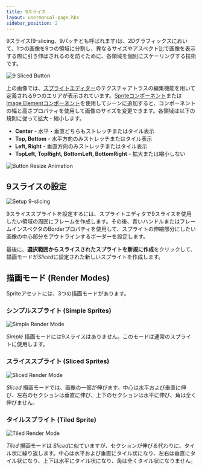 ```yaml
---
title: 9スライス
layout: usermanual-page.hbs
sidebar_position: 2
---
```


9スライス(9-slicing、9パッチとも呼ばれます)は、2Dグラフィックスにおいて、1つの画像を9つの領域に分割し、異なるサイズやアスペクト比で画像を表示する際に引き伸ばされるのを防ぐために、各領域を個別にスケーリングする技術です。

![9 Sliced Button][1]

上の画像では、[スプライトエディター][2]のテクスチャアトラスの編集機能を用いて定義される9つのエリアが表示されています。[Spriteコンポーネント][3]または[Image Elementコンポーネント][4]を使用してシーンに追加すると、コンポーネントの幅と高さプロパティを使用して画像のサイズを変更できます。各領域は以下の規則に従って拡大・縮小します。

* **Center** - 水平・垂直どちらもストレッチまたはタイル表示
* **Top, Bottom** - 水平方向のみストレッチまたはタイル表示
* **Left, Right** - 垂直方向のみストレッチまたはタイル表示
* **TopLeft, TopRight, BottomLeft, BottomRight** - 拡大または縮小しない

![Button Resize Animation][5]

## 9スライスの設定

![Setup 9-slicing][6]

9スライススプライトを設定するには、スプライトエディタで9スライスを使用したい領域の周囲にフレームを作成します。その後、青いハンドルまたはフレームインスペクタのBorderプロパティを使用して、スプライトの伸縮部分にしたい画像の中心部分をアウトラインするボーダーを設定します。

最後に、**選択範囲からスライスされたスプライトを新規に作成**をクリックして、描画モードが*Sliced*に設定された新しいスプライトを作成します。

## 描画モード (Render Modes)

Spriteアセットには、3つの描画モードがあります。

### シンプルスプライト (Simple Sprites)

![Simple Render Mode][7]

*Simple* 描画モードには9スライスはありません。このモードは通常のスプライトに使用します。

### スライススプライト (Sliced Sprites)

![Sliced Render Mode][8]

*Sliced* 描画モードでは、画像の一部が伸びます。中心は水平および垂直に伸び、左右のセクションは垂直に伸び、上下のセクションは水平に伸び、角は全く伸びません。

### タイルスプライト (Tiled Sprite)

![Tiled Render Mode][9]

*Tiled* 描画モードは *Sliced*に似ていますが、セクションが伸びる代わりに、タイル状に繰り返します。中心は水平および垂直にタイル状になり、左右は垂直にタイル状になり、上下は水平にタイル状になり、角は全くタイル状になりません。

[1]: /images/user-manual/2D/9-slicing/9-sliced-labelled.jpg
[2]: /user-manual/2D/sprite-editor
[3]: /user-manual/packs/components/sprite
[4]: /user-manual/packs/components/element
[5]: /images/user-manual/2D/9-slicing/button-resize.gif
[6]: /images/user-manual/2D/9-slicing/9-slice-setup.jpg
[7]: /images/user-manual/2D/9-slicing/simple-resize.gif
[8]: /images/user-manual/2D/9-slicing/sliced-resize.gif
[9]: /images/user-manual/2D/9-slicing/tiled-resize.gif
